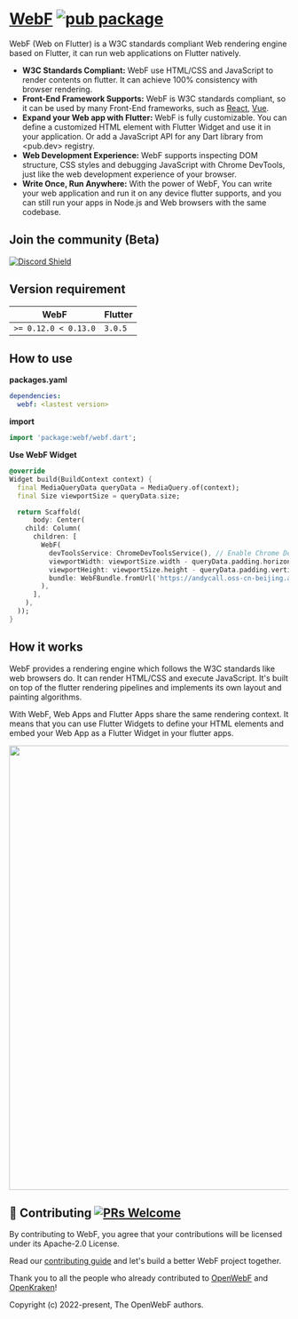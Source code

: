 # [WebF](https://openwebf.com/) [![pub package](https://img.shields.io/pub/v/webf.svg)](https://pub.dev/packages/webf)

WebF (Web on Flutter) is a W3C standards compliant Web rendering engine based on Flutter, it can run web applications on Flutter natively.

- **W3C Standards Compliant:** WebF use HTML/CSS and JavaScript to render contents on flutter. It can achieve 100% consistency with browser rendering.
- **Front-End Framework Supports:** WebF is W3C standards compliant, so it can be used by many Front-End frameworks, such as [React](https://reactjs.org/), [Vue](https://vuejs.org/).
- **Expand your Web app with Flutter:** WebF is fully customizable. You can define a customized HTML element with Flutter Widget and use it in your application. Or add a JavaScript API for any Dart library from <pub.dev> registry.
- **Web Development Experience:** WebF supports inspecting DOM structure, CSS styles and debugging JavaScript with Chrome DevTools, just like the web development experience of your browser.
- **Write Once, Run Anywhere:** With the power of WebF, You can write your web application and run it on any device flutter supports, and you can still run your apps in Node.js and Web browsers with the same codebase.

## Join the community (Beta)

[![Discord Shield](https://discordapp.com/api/guilds/1008119434688344134/widget.png?style=banner1)](https://discord.gg/DvUBtXZ5rK)

## Version requirement

| WebF                 | Flutter |
| -------------------- | ------- |
| `>= 0.12.0 < 0.13.0` | `3.0.5` |

## How to use

**packages.yaml**

```yaml
dependencies:
  webf: <lastest version>
```

**import**

```dart
import 'package:webf/webf.dart';
```

**Use WebF Widget**

```dart
@override
Widget build(BuildContext context) {
  final MediaQueryData queryData = MediaQuery.of(context);
  final Size viewportSize = queryData.size;

  return Scaffold(
      body: Center(
    child: Column(
      children: [
        WebF(
          devToolsService: ChromeDevToolsService(), // Enable Chrome DevTools Services
          viewportWidth: viewportSize.width - queryData.padding.horizontal, // Adjust the viewportWidth
          viewportHeight: viewportSize.height - queryData.padding.vertical, // Adjust the viewportHeight
          bundle: WebFBundle.fromUrl('https://andycall.oss-cn-beijing.aliyuncs.com/demo/demo-vue.js'), // The page entry point
        ),
      ],
    ),
  ));
}
```

## How it works

WebF provides a rendering engine which follows the W3C standards like web browsers do. It can render HTML/CSS and execute JavaScript. It's built on top of the flutter rendering pipelines and implements its own layout and painting algorithms.

With WebF, Web Apps and Flutter Apps share the same rendering context. It means that you can use Flutter Widgets to define your HTML elements and embed your Web App as a Flutter Widget in your flutter apps.

<img src="https://user-images.githubusercontent.com/4409743/186230941-83b0aa1c-59d1-4d8d-be10-958a3ae64114.jpg" width="800" style="display: block; margin: 0 auto;" />

## 👏 Contributing [![PRs Welcome](https://img.shields.io/badge/PRs-welcome-brightgreen.svg?style=flat-square)](https://github.com/openwebf/webf/pulls)

By contributing to WebF, you agree that your contributions will be licensed under its Apache-2.0 License.

Read our [contributing guide](https://github.com/openwebf/webf/blob/main/.github/CONTRIBUTING.md) and let's build a better WebF project together.

Thank you to all the people who already contributed to [OpenWebF](https://github.com/openwebf) and [OpenKraken](https://github.com/openkraken)!

Copyright (c) 2022-present, The OpenWebF authors.
